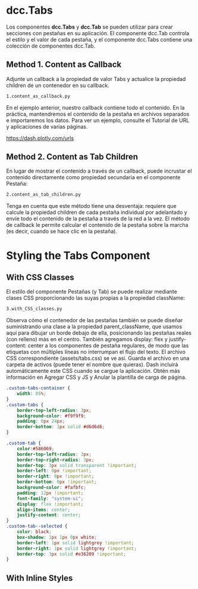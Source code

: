 # dcc.Tabs

Los componentes **dcc.Tabs** y **dcc.Tab** se pueden utilizar para crear secciones con pestañas en su aplicación. El componente dcc.Tab controla el estilo y el valor de cada pestaña, y el componente dcc.Tabs contiene una colección de componentes dcc.Tab.

## Method 1. Content as Callback

Adjunte un callback a la propiedad de valor Tabs y actualice la propiedad children de un contenedor en su callback.

```bash
1.content_as_callback.py
```

En el ejemplo anterior, nuestro callback contiene todo el contenido. En la práctica, mantendremos el contenido de la pestaña en archivos separados e importaremos los datos. Para ver un ejemplo, consulte el Tutorial de URL y aplicaciones de varias páginas.

https://dash.plotly.com/urls

## Method 2. Content as Tab Children

En lugar de mostrar el contenido a través de un callback, puede incrustar el contenido directamente como propiedad secundaria en el componente Pestaña:

```bash
2.content_as_tab_children.py
```

Tenga en cuenta que este método tiene una desventaja: requiere que calcule la propiedad children de cada pestaña individual por adelantado y envíe todo el contenido de la pestaña a través de la red a la vez. El método de callback le permite calcular el contenido de la pestaña sobre la marcha (es decir, cuando se hace clic en la pestaña).

# Styling the Tabs Component

## With CSS Classes

El estilo del componente Pestañas (y Tab) se puede realizar mediante clases CSS proporcionando las suyas propias a la propiedad className:

```bash
3.with_CSS_classes.py
```

Observa cómo el contenedor de las pestañas también se puede diseñar suministrando una clase a la propiedad parent_className, que usamos aquí para dibujar un borde debajo de ella, posicionando las pestañas reales (con relleno) más en el centro. También agregamos display: flex y justify-content: center a los componentes de pestaña regulares, de modo que las etiquetas con múltiples líneas no interrumpan el flujo del texto. El archivo CSS correspondiente (assets/tabs.css) se ve así. Guarda el archivo en una carpeta de activos (puede tener el nombre que quieras). Dash incluirá automáticamente este CSS cuando se cargue la aplicación. Obtén más información en Agregar CSS y JS y Anular la plantilla de carga de página.

```css
.custom-tabs-container {
    width: 85%;
}
.custom-tabs {
    border-top-left-radius: 3px;
    background-color: #f9f9f9;
    padding: 0px 24px;
    border-bottom: 1px solid #d6d6d6;
}

.custom-tab {
    color:#586069;
    border-top-left-radius: 3px;
    border-top-right-radius: 3px;
    border-top: 3px solid transparent !important;
    border-left: 0px !important;
    border-right: 0px !important;
    border-bottom: 0px !important;
    background-color: #fafbfc;
    padding: 12px !important;
    font-family: "system-ui";
    display: flex !important;
    align-items: center;
    justify-content: center;
}
.custom-tab--selected {
    color: black;
    box-shadow: 1px 1px 0px white;
    border-left: 1px solid lightgrey !important;
    border-right: 1px solid lightgrey !important;
    border-top: 3px solid #e36209 !important;
}
```

## With Inline Styles


